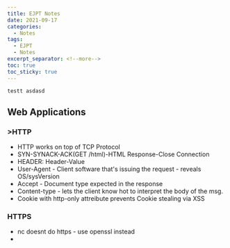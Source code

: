 ```yaml
---
title: EJPT Notes
date: 2021-09-17
categories:
  - Notes
tags:
  - EJPT
  - Notes
excerpt_separator: <!--more-->
toc: true
toc_sticky: true
---
```

<code>testt
  asdasd
</code>
<h2>Web Applications</h2>
<h3>>HTTP</h3>
<ul>
  <li>HTTP works on top of TCP Protocol</li>
  <li>SYN-SYNACK-ACK(GET /html)-HTML Response-Close Connection</li>
  <li>HEADER: Header-Value</li>
  <li>User-Agent - Client software that's issuing the request - reveals OS/sysVersion</li>
  <li>Accept - Document type expected in the response</li>
  <li>Content-type - lets the client know hot to interpret the body of the msg.</li>
  <li>Cookie with http-only attreibute prevents Cookie stealing via XSS</li>
</ul>
<h3>HTTPS</h3>
<ul>
<li>nc doesnt do https - use openssl instead </li>
<li></li>

</ul>